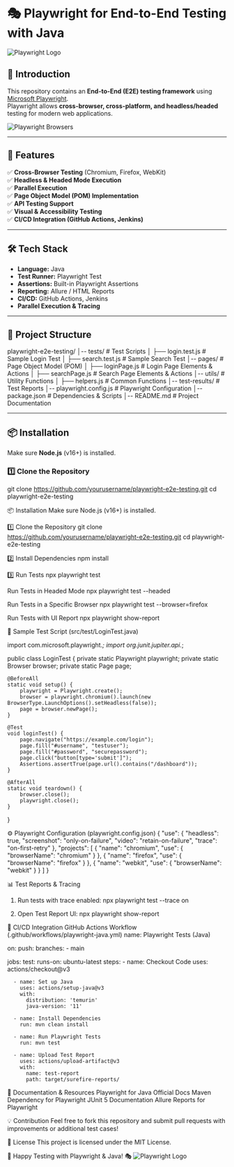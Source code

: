 # 🎭 Playwright for End-to-End Testing with Java

![Playwright Logo](https://playwright.dev/img/playwright-logo.svg)  

## 📖 Introduction  
This repository contains an **End-to-End (E2E) testing framework** using [Microsoft Playwright](https://playwright.dev/).  
Playwright allows **cross-browser, cross-platform, and headless/headed** testing for modern web applications.  

![Playwright Browsers](https://playwright.dev/img/browsers.png)  

---

## 🚀 Features  
✅ **Cross-Browser Testing** (Chromium, Firefox, WebKit)  
✅ **Headless & Headed Mode Execution**  
✅ **Parallel Execution**  
✅ **Page Object Model (POM) Implementation**  
✅ **API Testing Support**  
✅ **Visual & Accessibility Testing**  
✅ **CI/CD Integration (GitHub Actions, Jenkins)**  

---

## 🛠️ Tech Stack  
- **Language:** Java  
- **Test Runner:** Playwright Test  
- **Assertions:** Built-in Playwright Assertions  
- **Reporting:** Allure / HTML Reports  
- **CI/CD:** GitHub Actions, Jenkins  
- **Parallel Execution & Tracing**  

---

## 📂 Project Structure  
playwright-e2e-testing/
│-- tests/                    # Test Scripts
│   ├── login.test.js          # Sample Login Test
│   ├── search.test.js         # Sample Search Test
│-- pages/                     # Page Object Model (POM)
│   ├── loginPage.js           # Login Page Elements & Actions
│   ├── searchPage.js          # Search Page Elements & Actions
│-- utils/                     # Utility Functions
│   ├── helpers.js             # Common Functions
│-- test-results/              # Test Reports
│-- playwright.config.js       # Playwright Configuration
│-- package.json               # Dependencies & Scripts
│-- README.md                  # Project Documentation


---

## 📦 Installation  
Make sure **Node.js** (v16+) is installed.  

### 1️⃣ Clone the Repository  
git clone https://github.com/yourusername/playwright-e2e-testing.git
cd playwright-e2e-testing

📦 Installation
Make sure Node.js (v16+) is installed.

1️⃣ Clone the Repository
git clone https://github.com/yourusername/playwright-e2e-testing.git
cd playwright-e2e-testing

2️⃣ Install Dependencies
npm install

3️⃣ Run Tests
npx playwright test

Run Tests in Headed Mode
npx playwright test --headed

Run Tests in a Specific Browser
npx playwright test --browser=firefox

Run Tests with UI Report
npx playwright show-report

📝 Sample Test Script (src/test/LoginTest.java)

import com.microsoft.playwright.*;
import org.junit.jupiter.api.*;

public class LoginTest {
    private static Playwright playwright;
    private static Browser browser;
    private static Page page;

    @BeforeAll
    static void setup() {
        playwright = Playwright.create();
        browser = playwright.chromium().launch(new BrowserType.LaunchOptions().setHeadless(false));
        page = browser.newPage();
    }

    @Test
    void loginTest() {
        page.navigate("https://example.com/login");
        page.fill("#username", "testuser");
        page.fill("#password", "securepassword");
        page.click("button[type='submit']");
        Assertions.assertTrue(page.url().contains("/dashboard"));
    }

    @AfterAll
    static void teardown() {
        browser.close();
        playwright.close();
    }
}

⚙️ Playwright Configuration (playwright.config.json)
{
  "use": {
    "headless": true,
    "screenshot": "only-on-failure",
    "video": "retain-on-failure",
    "trace": "on-first-retry"
  },
  "projects": [
    { "name": "chromium", "use": { "browserName": "chromium" } },
    { "name": "firefox", "use": { "browserName": "firefox" } },
    { "name": "webkit", "use": { "browserName": "webkit" } }
  ]
}


📊 Test Reports & Tracing
1. Run tests with trace enabled:
npx playwright test --trace on

2. Open Test Report UI:
npx playwright show-report

🤖 CI/CD Integration
GitHub Actions Workflow (.github/workflows/playwright-java.yml)
name: Playwright Tests (Java)

on:
  push:
    branches:
      - main

jobs:
  test:
    runs-on: ubuntu-latest
    steps:
      - name: Checkout Code
        uses: actions/checkout@v3

      - name: Set up Java
        uses: actions/setup-java@v3
        with:
          distribution: 'temurin'
          java-version: '11'

      - name: Install Dependencies
        run: mvn clean install

      - name: Run Playwright Tests
        run: mvn test

      - name: Upload Test Report
        uses: actions/upload-artifact@v3
        with:
          name: test-report
          path: target/surefire-reports/

📖 Documentation & Resources
Playwright for Java Official Docs
Maven Dependency for Playwright
JUnit 5 Documentation
Allure Reports for Playwright

💡 Contribution
Feel free to fork this repository and submit pull requests with improvements or additional test cases!

📜 License
This project is licensed under the MIT License.

🚀 Happy Testing with Playwright & Java! 🎭
![Playwright Logo](https://playwright.dev/img/playwright-logo.svg)






